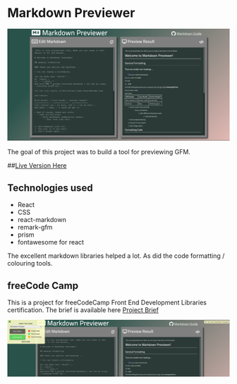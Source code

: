 # Markdown Previewer 

![Markdown Previewer Image](https://raw.githubusercontent.com/jwhodge/markdown-previewer/master/markdown-previewer.png)

The goal of this project was to build a tool for previewing GFM. 

##[Live Version Here](https://jwhodge.github.io/markdown-previewer/)

## Technologies used
- React
- CSS
- react-markdown
- remark-gfm
- prism
- fontawesome for react

The excellent markdown libraries helped a lot. As did the code formatting / colouring tools. 

## freeCode Camp
This is a project for freeCodeCamp Front End Development Libraries certification. The brief is available here [Project Brief](https://www.freecodecamp.org/learn/front-end-development-libraries/front-end-development-libraries-projects/build-a-markdown-previewer)

![Tests Passing Image](https://raw.githubusercontent.com/jwhodge/markdown-previewer/master/mp-test-passing.png)
